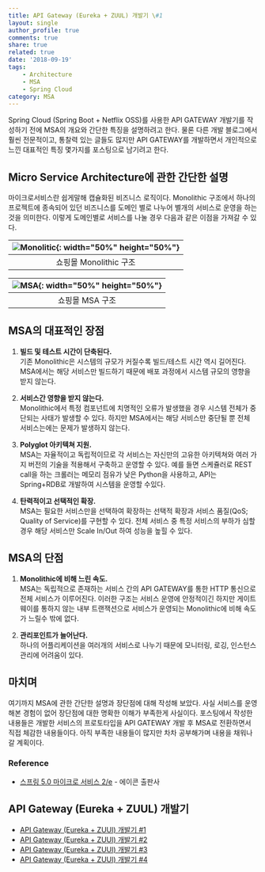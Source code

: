 ```yaml
---
title: API Gateway (Eureka + ZUUL) 개발기 \#1
layout: single
author_profile: true
comments: true
share: true
related: true
date: '2018-09-19'
tags:
    - Architecture
    - MSA
    - Spring Cloud
category: MSA
---
```


Spring Cloud (Spring Boot + Netflix OSS)를 사용한 API GATEWAY 개발기를 작성하기 전에 MSA의 개요와 간단한 특징을 설명하려고 한다. 물론 다른 개발 블로그에서 훨씬 전문적이고, 통찰력 있는 글들도 많지만 API GATEWAY를 개발하면서 개인적으로 느낀 대표적인 특징 몇가지를 포스팅으로 남기려고 한다.


## Micro Service Architecture에 관한 간단한 설명
마이크로서비스란 쉽게말해 캡슐화된 비즈니스 로직이다. Monolithic 구조에서 하나의 프로젝트에 종속되어 있던 비즈니스를 도메인 별로 나누어 별개의 서비스로 운영을 하는것을 의미한다. 이렇게 도메인별로 서비스를 나눌 경우 다음과 같은 이점을 가져갈 수 있다. 


|![Monolitic](/assets/images/static/180919/Monolithic.png){: width="50%" height="50%"}|
|:--:|
|쇼핑몰 Monolithic 구조|

|![MSA](/assets/images/static/180919/MicroServices.png){: width="50%" height="50%"}|
|:--:|
|쇼핑몰 MSA 구조|

## MSA의 대표적인 장점
1. **빌드 및 테스트 시간이 단축된다.**  
기존 Monolithic은 시스템의 규모가 커질수록 빌드/테스트 시간 역시 길어진다. MSA에서는 해당 서비스만 빌드하기 때문에 배포 과정에서 시스템 규모의 영향을 받지 않는다.

2. **서비스간 영향을 받지 않는다.**  
Monolithic에서 특정 컴포넌트에 치명적인 오류가 발생했을 경우 시스템 전체가 중단되는 사태가 발생할 수 있다. 하지만 MSA에서는 해당 서비스만 중단될 뿐 전체 서비스는에는 문제가 발생하지 않는다.

3. **Polyglot 아키텍쳐 지원.**  
MSA는 자율적이고 독립적이므로 각 서비스는 자신만의 고유한 아키텍쳐와 여러 가지 버전의 기술을 적용해서 구축하고 운영할 수 있다. 예를 들면 스케쥴러로 REST call을 하는 크롤러는 메모리 점유가 낮은 Python을 사용하고, API는 Spring+RDB로 개발하여 시스템을 운영할 수있다.

4. **탄력적이고 선택적인 확장.**  
MSA는 필요한 서비스만을 선택하여 확장하는 선택적 확장과 서비스 품질(QoS; Quality of Service)를 구현할 수 있다. 전체 서비스 중 특정 서비스의 부하가 심할 경우 해당 서비스만 Scale In/Out 하여 성능을 높힐 수 있다.


## MSA의 단점
1. **Monolithic에 비해 느린 속도.**  
MSA는 독립적으로 존재하는 서비스 간의 API GATEWAY를 통한 HTTP 통신으로 전체 서비스가 이루어진다. 이러한 구조는 서비스 운영에 안정적이긴 하지만 게이트웨이를 통하지 않는 내부 트랜잭션으로 서비스가 운영되는 Monolithic에 비해 속도가 느릴수 밖에 없다.

2. **관리포인트가 늘어난다.**  
하나의 어플리케이션을 여러개의 서비스로 나누기 때문에 모니터링, 로깅, 인스턴스 관리에 어려움이 있다.


## 마치며
여기까지 MSA에 관한 간단한 설명과 장단점에 대해 작성해 보았다. 사실 서비스를 운영해본 경험이 없어 장단점에 대한 명확한 이해가 부족한게 사실이다. 포스팅에서 작성한 내용들은 개발한 서비스의 프로토타입을 API GATEWAY 개발 후 MSA로 전환하면서 직접 체감한 내용들이다. 아직 부족한 내용들이 많지만 차차 공부해가며 내용을 채워나갈 계획이다.


### Reference
* [스프링 5.0 마이크로 서비스 2/e](https://book.naver.com/bookdb/book_detail.nhn?bid=13270981) - 에이콘 출판사


## API Gateway (Eureka + ZUUL) 개발기
* [API Gateway (Eureka + ZUUl) 개발기 \#1](https://ssipflow.github.io/msa/Spring-Cloud-API-Gateway-01/)
* [API Gateway (Eureka + ZUUl) 개발기 \#2](https://ssipflow.github.io/msa/Spring-Cloud-API-Gateway-02/)
* [API Gateway (Eureka + ZUUl) 개발기 \#3](https://ssipflow.github.io/msa/Spring-Cloud-API-Gateway-03/)
* [API Gateway (Eureka + ZUUl) 개발기 \#4](https://ssipflow.github.io/msa/Spring-Cloud-API-Gateway-04/)